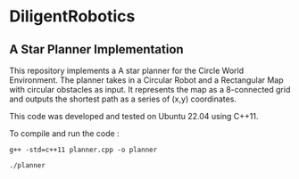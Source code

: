 # DiligentRobotics

## A Star Planner Implementation

This repository implements a A star planner for the Circle World Environment. The planner takes in a Circular Robot and a Rectangular Map with circular obstacles as input. It represents the map as a 8-connected grid and outputs the shortest path as a series of (x,y) coordinates. 

This code was developed and tested on Ubuntu 22.04 using C++11.

To compile and run the code : 

```
g++ -std=c++11 planner.cpp -o planner
```
```
./planner 
```